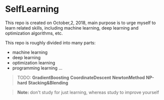 # SelfLearning

This repo is created on October,2, 2018, main purpose is to urge myself to learn related skills, including machine learning, deep learning and optimization algorithms, etc.

This repo is roughly divided into many parts:

- machine learning
- deep learning
- optimization learning
- programming learning
...

> TODO: **GradientBoosting**  **CoordinateDescent** **NewtonMethod**
		**NP-hard** **Stacking&Blending**

> **Note:** don't study for just learning, whereas study to improve yourself
